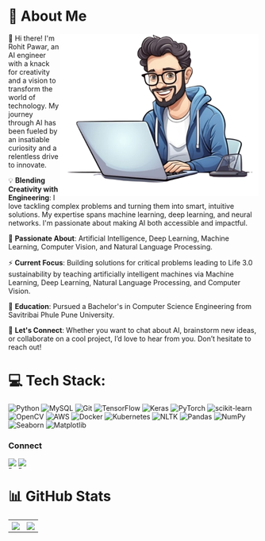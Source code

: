 
# 💫 About Me
<img align="right" alt="Coding" width="400" src="https://github.com/RohitPawar001/RohitPawar001/blob/main/bg.png?raw=true"/>

👋 Hi there! I'm Rohit Pawar, an AI engineer with a knack for creativity and a vision to transform the world of technology. My journey through AI has been fueled by an insatiable curiosity and a relentless drive to innovate.

💡 **Blending Creativity with Engineering**: I love tackling complex problems and turning them into smart, intuitive solutions. My expertise spans machine learning, deep learning, and neural networks. I'm passionate about making AI both accessible and impactful.

🔭 **Passionate About**: Artificial Intelligence, Deep Learning, Machine Learning, Computer Vision, and Natural Language Processing.

⚡ **Current Focus**: Building solutions for critical problems leading to Life 3.0 sustainability by teaching artificially intelligent machines via Machine Learning, Deep Learning, Natural Language Processing, and Computer Vision.

🌱 **Education**: Pursued a Bachelor's in Computer Science Engineering from Savitribai Phule Pune University.

🌟 **Let's Connect**: Whether you want to chat about AI, brainstorm new ideas, or collaborate on a cool project, I’d love to hear from you. Don’t hesitate to reach out!



# 💻 Tech Stack:

<p align="left">
  <img src="https://img.shields.io/badge/Python-3776AB?style=for-the-badge&logo=python&logoColor=white" alt="Python" />
  <img src="https://img.shields.io/badge/MySQL-4479A1?style=for-the-badge&logo=mysql&logoColor=white" alt="MySQL" />
  <img src="https://img.shields.io/badge/Git-F05032?style=for-the-badge&logo=git&logoColor=white" alt="Git" />
  <img src="https://img.shields.io/badge/TensorFlow-FF6F00?style=for-the-badge&logo=tensorflow&logoColor=white" alt="TensorFlow" />
  <img src="https://img.shields.io/badge/Keras-D00000?style=for-the-badge&logo=keras&logoColor=white" alt="Keras" />
  <img src="https://img.shields.io/badge/PyTorch-EE4C2C?style=for-the-badge&logo=pytorch&logoColor=white" alt="PyTorch" />
  <img src="https://img.shields.io/badge/scikitlearn-F7931E?style=for-the-badge&logo=scikit-learn&logoColor=white" alt="scikit-learn" />
  <img src="https://img.shields.io/badge/OpenCV-5C3EE8?style=for-the-badge&logo=opencv&logoColor=white" alt="OpenCV" />
  <img src="https://img.shields.io/badge/AWS-232F3E?style=for-the-badge&logo=amazon-aws&logoColor=white" alt="AWS" />
  <img src="https://img.shields.io/badge/Docker-2496ED?style=for-the-badge&logo=docker&logoColor=white" alt="Docker" />
  <img src="https://img.shields.io/badge/Kubernetes-326CE5?style=for-the-badge&logo=kubernetes&logoColor=white" alt="Kubernetes" />
  <img src="https://img.shields.io/badge/NLTK-154F5B?style=for-the-badge&logo=python&logoColor=white" alt="NLTK" />
  <img src="https://img.shields.io/badge/Pandas-150458?style=for-the-badge&logo=pandas&logoColor=white" alt="Pandas" />
  <img src="https://img.shields.io/badge/NumPy-013243?style=for-the-badge&logo=numpy&logoColor=white" alt="NumPy" />
  <img src="https://img.shields.io/badge/Seaborn-3776AB?style=for-the-badge&logo=python&logoColor=white" alt="Seaborn" />
  <img src="https://img.shields.io/badge/Matplotlib-11557c?style=for-the-badge&logo=python&logoColor=white" alt="Matplotlib" />
</p>

### Connect

<a href="https://linkedin.com/in/rohitppawar">
  <img align="left" alt="Rohit pawar's LinkedIn" width="20px" height="20px" src="https://cdn.icon-icons.com/icons2/1753/PNG/512/iconfinder-social-media-applications-14linkedin-4102586_113786.png" />
</a>

<a href="https://twitter.com/_rohit_pawar_">
  <img align="left" alt="Rohit pawar's Twitter" width="20px" height="20px" src="https://cdn.icon-icons.com/icons2/1753/PNG/512/iconfinder-social-media-applications-6twitter-4102580_113802.png" />
</a>
<br/>

# 📊 GitHub Stats


<table class="center" style="width:100%;">
  <tr>
    <td align="center">
      <img align="center" src="https://github-readme-stats.vercel.app/api?username=RohitPawar001&count_private=true&show_icons=true&theme=onedark&hide_border=true" />
    </td>
    <td align="center">
      <img align="center" src="https://github-readme-stats.vercel.app/api/top-langs/?username=RohitPawar001&langs_count=10&layout=compact&theme=onedark&hide_border=true" />
    </td>
  </tr>
</table>

